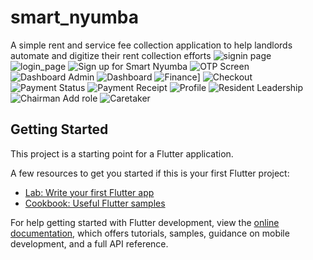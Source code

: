 # smart_nyumba

A simple rent and service fee collection application to help landlords automate and digitize their rent collection efforts
![signin page](https://github.com/DennisMuasyaWambua/Smart_Nyumba_Mobile_App/assets/51715638/3050a823-d3a2-4bc6-8089-35c5d4a64e7a)
![login_page](https://github.com/DennisMuasyaWambua/Smart_Nyumba_Mobile_App/assets/51715638/a01ecb14-12ee-4d4e-a1fb-041ace54c232)
![Sign up for Smart Nyumba](https://github.com/DennisMuasyaWambua/Smart_Nyumba_Mobile_App/assets/51715638/b079c949-6901-454e-aef2-1792d399e43c)
![OTP Screen](https://github.com/DennisMuasyaWambua/Smart_Nyumba_Mobile_App/assets/51715638/a66c7af9-a917-4535-9a55-2cd2189fc271)
![Dashboard Admin](https://github.com/DennisMuasyaWambua/Smart_Nyumba_Mobile_App/assets/51715638/d83229d2-b612-4af8-bed3-ae1d51d06d85)
![Dashboard](https://github.com/DennisMuasyaWambua/Smart_Nyumba_Mobile_App/assets/51715638/964dd2b7-ff77-4134-9f88-f67399398d46)
![Finance](https://github.com/DennisMuasyaWambua/Smart_Nyumba_Mobile_App/assets/51715638/4a86830d-1bdd-4da1-9fb4-6d526250b038)]
![Checkout](https://github.com/DennisMuasyaWambua/Smart_Nyumba_Mobile_App/assets/51715638/4e39154e-c8c2-419f-bc4d-0dd38c01ad10)
![Payment Status](https://github.com/DennisMuasyaWambua/Smart_Nyumba_Mobile_App/assets/51715638/9ebd2989-790a-4db2-a754-66999c77a73f)
![Payment Receipt](https://github.com/DennisMuasyaWambua/Smart_Nyumba_Mobile_App/assets/51715638/1869a4fa-ceec-4d85-8482-2cd72498878d)
![Profile](https://github.com/DennisMuasyaWambua/Smart_Nyumba_Mobile_App/assets/51715638/e0027410-717e-4ac4-8bbe-9d32f2f0206e)
![Resident Leadership](https://github.com/DennisMuasyaWambua/Smart_Nyumba_Mobile_App/assets/51715638/9717f38f-8a32-447a-9aa7-db2bea5bbd98)
![Chairman Add role](https://github.com/DennisMuasyaWambua/Smart_Nyumba_Mobile_App/assets/51715638/fc228594-41f7-4f13-a8fa-f036bf7d324f)
![Caretaker](https://github.com/DennisMuasyaWambua/Smart_Nyumba_Mobile_App/assets/51715638/4abb639c-0b58-4808-9975-3672bde19727)











## Getting Started

This project is a starting point for a Flutter application.

A few resources to get you started if this is your first Flutter project:

- [Lab: Write your first Flutter app](https://docs.flutter.dev/get-started/codelab)
- [Cookbook: Useful Flutter samples](https://docs.flutter.dev/cookbook)

For help getting started with Flutter development, view the
[online documentation](https://docs.flutter.dev/), which offers tutorials,
samples, guidance on mobile development, and a full API reference.
